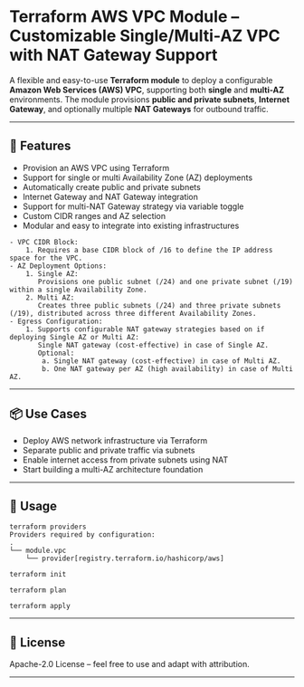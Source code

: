 # Terraform AWS VPC Module – Customizable Single/Multi-AZ VPC with NAT Gateway Support

A flexible and easy-to-use **Terraform module** to deploy a configurable **Amazon Web Services (AWS) VPC**, supporting both **single** and **multi-AZ** environments. The module provisions **public and private subnets**, **Internet Gateway**, and optionally multiple **NAT Gateways** for outbound traffic.

---

## 🚀 Features

- Provision an AWS VPC using Terraform
- Support for single or multi Availability Zone (AZ) deployments
- Automatically create public and private subnets
- Internet Gateway and NAT Gateway integration
- Support for multi-NAT Gateway strategy via variable toggle
- Custom CIDR ranges and AZ selection
- Modular and easy to integrate into existing infrastructures

```
- VPC CIDR Block:
    1. Requires a base CIDR block of /16 to define the IP address space for the VPC.
- AZ Deployment Options:
    1. Single AZ:
       Provisions one public subnet (/24) and one private subnet (/19) within a single Availability Zone.
    2. Multi AZ:
       Creates three public subnets (/24) and three private subnets (/19), distributed across three different Availability Zones.
- Egress Configuration:
    1. Supports configurable NAT gateway strategies based on if deploying Single AZ or Multi AZ:
       Single NAT gateway (cost-effective) in case of Single AZ.
       Optional:
        a. Single NAT gateway (cost-effective) in case of Multi AZ.
        b. One NAT gateway per AZ (high availability) in case of Multi AZ.
```

---

## 📦 Use Cases

- Deploy AWS network infrastructure via Terraform
- Separate public and private traffic via subnets
- Enable internet access from private subnets using NAT
- Start building a multi-AZ architecture foundation

---

## 🚀 Usage
```
terraform providers
Providers required by configuration:
.
└── module.vpc
    └── provider[registry.terraform.io/hashicorp/aws]
```
```
terraform init
```
```
terraform plan
```
```
terraform apply
```

---

## 📍 License

Apache-2.0 License – feel free to use and adapt with attribution.

---